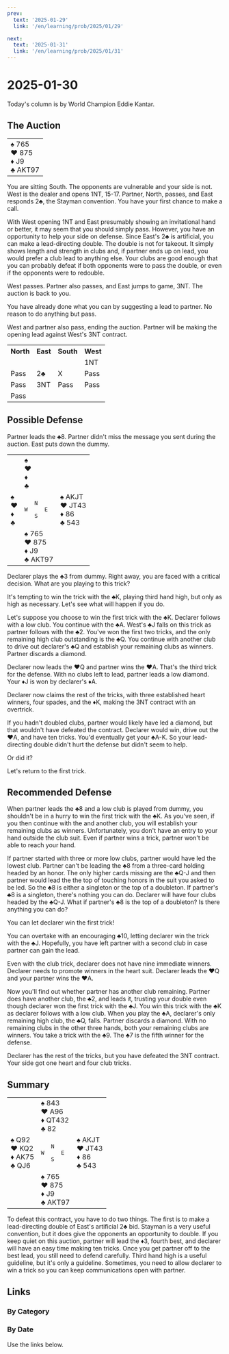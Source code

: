 ```yaml
---
prev:
  text: '2025-01-29'
  link: '/en/learning/prob/2025/01/29'

next:
  text: '2025-01-31'
  link: '/en/learning/prob/2025/01/31'
---
```


# 2025-01-30

Today's column is by World Champion Eddie Kantar.

<Badge type="tip" text="Defense"/>

## The Auction

<table class="hand">
	<tr>
		<td>♠ 765<br>♥ 875<br>♦ J9<br>♣ AKT97</td>
	</tr>
</table>

You are sitting South. The opponents are vulnerable and your side is not. West is the dealer and opens 1NT, 15-17. Partner, North, passes, and East responds 2♣, the Stayman convention. You have your first chance to make a call.

With West opening 1NT and East presumably showing an invitational hand or better, it may seem that you should simply pass. However, you have an opportunity to help your side on defense. Since East's 2♣ is artificial, you can make a lead-directing double. The double is not for takeout. It simply shows length and strength in clubs and, if partner ends up on lead, you would prefer a club lead to anything else. Your clubs are good enough that you can probably defeat if both opponents were to pass the double, or even if the opponents were to redouble.

West passes. Partner also passes, and East jumps to game, 3NT. The auction is back to you.

You have already done what you can by suggesting a lead to partner. No reason to do anything but pass.

West and partner also pass, ending the auction. Partner will be making the opening lead against West's 3NT contract.

<table class="auction">
	<tr>
		<th>North</th>
		<th>East</th>
		<th>South</th>
		<th>West</th>
	</tr>
	<tr>
		<td></td>
		<td></td>
		<td></td>
		<td>1NT</td>
	</tr>
	<tr>
		<td>Pass</td>
		<td>2♣</td>
		<td>X</td>
		<td>Pass</td>
	</tr>
	<tr>
		<td>Pass</td>
		<td>3NT</td>
		<td>Pass</td>
		<td>Pass</td>
	</tr>
	<tr>
		<td>Pass</td>
		<td></td>
		<td></td>
		<td></td>
	</tr>
</table>

## Possible Defense

Partner leads the ♣8. Partner didn't miss the message you sent during the auction. East puts down the dummy.

<table class="deal">
	<tr>
		<td></td>
		<td>♠ <br>♥ <br>♦ <br>♣ </td>
		<td></td>
	</tr>
	<tr>
		<td>♠ <br>♥ <br>♦ <br>♣ </td>
		<td><pre>   N<br>W     E<br>   S</pre></td>
		<td>♠ AKJT<br>♥ JT43<br>♦ 86<br>♣ 543</td>
	</tr>
	<tr>
		<td></td>
		<td>♠ 765<br>♥ 875<br>♦ J9<br>♣ AKT97</td>
		<td></td>
	</tr>
</table>

Declarer plays the ♣3 from dummy. Right away, you are faced with a critical decision. What are you playing to this trick?

It's tempting to win the trick with the ♣K, playing third hand high, but only as high as necessary. Let's see what will happen if you do.

Let's suppose you choose to win the first trick with the ♣K. Declarer follows with a low club. You continue with the ♣A. West's ♣J falls on this trick as partner follows with the ♣2. You've won the first two tricks, and the only remaining high club outstanding is the ♣Q. You continue with another club to drive out declarer's ♣Q and establish your remaining clubs as winners. Partner discards a diamond.

Declarer now leads the ♥Q and partner wins the ♥A. That's the third trick for the defense. With no clubs left to lead, partner leads a low diamond.
Your ♦J is won by declarer's ♦A.

Declarer now claims the rest of the tricks, with three established heart winners, four spades, and the ♦K, making the 3NT contract with an overtrick.

If you hadn't doubled clubs, partner would likely have led a diamond, but that wouldn't have defeated the contract. Declarer would win, drive out the ♥A, and have ten tricks. You'd eventually get your ♣A-K. So your lead-directing double didn't hurt the defense but didn't seem to help.

Or did it?

Let's return to the first trick.

## Recommended Defense

When partner leads the ♣8 and a low club is played from dummy, you shouldn't be in a hurry to win the first trick with the ♣K. As you've seen, if you then continue with the and another club, you will establish your remaining clubs as winners. Unfortunately, you don't have an entry to your hand outside the club suit. Even if partner wins a trick, partner won't be able to reach your hand.

If partner started with three or more low clubs, partner would have led the lowest club. Partner can't be leading the ♣8 from a three-card holding headed by an honor. The only higher cards missing are the ♣Q-J and then partner would lead the the top of touching honors in the suit you asked to be led. So the ♣8 is either a singleton or the top of a doubleton. If partner's ♣8 is a singleton, there's nothing you can do. Declarer will have four clubs headed by the ♣Q-J. What if partner's ♣8 is the top of a doubleton? Is there anything you can do?

You can let declarer win the first trick!

You can overtake with an encouraging ♣10, letting declarer win the trick with the ♣J. Hopefully, you have left partner with a second club in case partner can gain the lead.

Even with the club trick, declarer does not have nine immediate winners. Declarer needs to promote winners in the heart suit. Declarer leads the ♥Q and your partner wins the ♥A.

Now you'll find out whether partner has another club remaining. Partner does have another club, the ♣2, and leads it, trusting your double even though declarer won the first trick with the ♣J. You win this trick with the ♣K as declarer follows with a low club. When you play the ♣A, declarer's only remaining high club, the ♣Q, falls. Partner discards a diamond. With no remaining clubs in the other three hands, both your remaining clubs are winners. You take a trick with the ♣9. The ♣7 is the fifth winner for the defense.

Declarer has the rest of the tricks, but you have defeated the 3NT contract. Your side got one heart and four club tricks.

## Summary

<table class="deal">
	<tr>
		<td></td>
		<td>♠ 843<br>♥ A96<br>♦ QT432<br>♣ 82</td>
		<td></td>
	</tr>
	<tr>
		<td>♠ Q92<br>♥ KQ2<br>♦ AK75<br>♣ QJ6</td>
		<td><pre>   N<br>W     E<br>   S</pre></td>
		<td>♠ AKJT<br>♥ JT43<br>♦ 86<br>♣ 543</td>
	</tr>
	<tr>
		<td></td>
		<td>♠ 765<br>♥ 875<br>♦ J9<br>♣ AKT97</td>
		<td></td>
	</tr>
</table>

To defeat this contract, you have to do two things. The first is to make a lead-directing double of East's artificial 2♣ bid. Stayman is a very useful convention, but it does give the opponents an opportunity to double. If you keep quiet on this auction, partner will lead the ♦3, fourth best, and declarer will have an easy time making ten tricks. Once you get partner off to the best lead, you still need to defend carefully. Third hand high is a useful guideline, but it's only a guideline. Sometimes, you need to allow declarer to win a trick so you can keep communications open with partner.

## Links

[<Badge type="tip" text="Go to Practice"/>](/en/practice/prob/2025/01/30)

### By Category

[<Badge type="tip" text="<--"/>](/en/learning/prob/2025/01/28)
[<Badge type="tip" text="Calendar"/>](/en/learning/calendar/2025/01)
[<Badge type="tip" text="-->"/>](/en/learning/prob/2025/02/04)

### By Date

Use the links below.